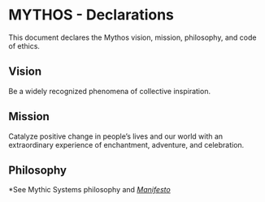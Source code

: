 # MYTHOS - Declarations

This document declares the Mythos vision, mission, philosophy, and code of ethics. 


## Vision

Be a widely recognized phenomena of collective inspiration.


## Mission

Catalyze positive change in people’s lives and our world with an extraordinary experience of enchantment, adventure, and celebration.  


## Philosophy

*See Mythic Systems philosophy and [*Manifesto*](https://github.com/MythicSystems/Documents/blob/master/Manifesto.md)
